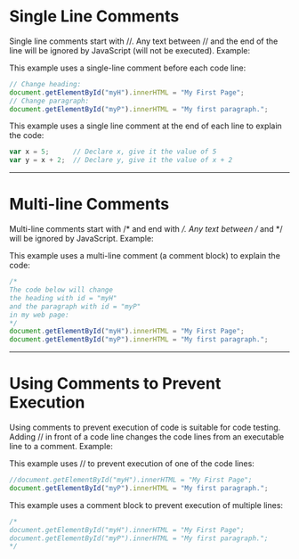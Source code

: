 Single Line Comments
====================

Single line comments start with //. Any text between // and the end of the line will be ignored by JavaScript (will not be executed).
Example:

This example uses a single-line comment before each code line:
```javascript
// Change heading:
document.getElementById("myH").innerHTML = "My First Page";
// Change paragraph:
document.getElementById("myP").innerHTML = "My first paragraph.";
```

This example uses a single line comment at the end of each line to explain the code:
```javascript
var x = 5;      // Declare x, give it the value of 5
var y = x + 2;  // Declare y, give it the value of x + 2
```
_____________________________________________________________________________________________________________________________

Multi-line Comments
===================

Multi-line comments start with /* and end with */. Any text between /* and */ will be ignored by JavaScript.
Example:

This example uses a multi-line comment (a comment block) to explain the code:
```javascript
/*
The code below will change
the heading with id = "myH"
and the paragraph with id = "myP"
in my web page:
*/
document.getElementById("myH").innerHTML = "My First Page";
document.getElementById("myP").innerHTML = "My first paragraph.";
```
_____________________________________________________________________________________________________________________________

Using Comments to Prevent Execution
===================================

Using comments to prevent execution of code is suitable for code testing. Adding // in front of a code line changes the code lines from an executable line to a comment.
Example:

This example uses // to prevent execution of one of the code lines:
```javascript
//document.getElementById("myH").innerHTML = "My First Page";
document.getElementById("myP").innerHTML = "My first paragraph.";
```

This example uses a comment block to prevent execution of multiple lines:
```javascript
/*
document.getElementById("myH").innerHTML = "My First Page";
document.getElementById("myP").innerHTML = "My first paragraph.";
*/
```